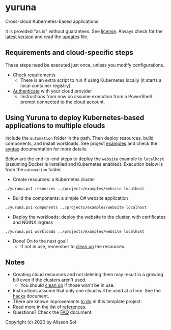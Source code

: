 # yuruna

Cross-cloud Kubernetes-based applications.

It is provided "as is" without guarantees. See [license](LICENSE.md). Always check for the [latest version](https://bit.ly/asol-yrn) and read the [updates](docs/updates.md) file.

## Requirements and cloud-specific steps

These steps need be executed just once, unless you modify configurations.

- Check [requirements](docs/requirements.md)
  - There is an extra script to run if using Kubernetes locally (it starts a local container registry).
- [Authenticate](docs/authenticate.md) with your cloud provider
  - Instructions from now on assume execution from a PowerShell prompt connected to the cloud account.

## Using Yuruna to deploy Kubernetes-based applications to multiple clouds

Include the `automation` folder in the path. Then deploy resources, build components, and install workloads. See project [examples](projects/examples/README.md) and check the [syntax](docs/yuruna.md) documentation for more details.

Below are the end-to-end steps to deploy the `website` example to `localhost` (assuming Docker is installed and Kubernetes enabled). Execution below is from the `automation` folder.

- Create resources: a Kubernetes cluster

```shell
./yuruna.ps1 resources ../projects/examples/website localhost
```

- Build the components: a simple C# website application

```shell
./yuruna.ps1 components ../projects/examples/website localhost
```

- Deploy the  workloads: deploy the website to the cluster, with certificates and NGINX ingress

```shell
./yuruna.ps1 workloads ../projects/examples/website localhost
```

- Done! On to the next goal!
  - If not in use, remember to [clean up](docs/cleanup.md) the resources.

## Notes

- Creating cloud resources and not deleting them may result in a growing bill even if the clusters aren't used.
  - You should [clean up](docs/cleanup.md) if those won't be in use.
- Instructions assume that only one cloud will be used at a time. See the [hacks](docs/hacks.md) document.
- There are known improvements [to do](docs/todo.md) in this template project.
- Read more in the list of [references](docs/references.md).
- Questions? Check the [FAQ](docs/faq.md) document.

Copyright (c) 2020 by Alisson Sol

